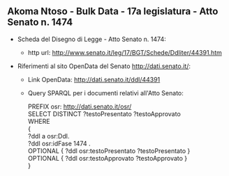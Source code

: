 ## Akoma Ntoso - Bulk Data - 17a legislatura - Atto Senato n. 1474 ##

* Scheda del Disegno di Legge - Atto Senato n. 1474:
	* http url: http://www.senato.it/leg/17/BGT/Schede/Ddliter/44391.htm

* Riferimenti al sito OpenData del Senato http://dati.senato.it/:
	* Link OpenData: http://dati.senato.it/ddl/44391
	* Query SPARQL per i documenti relativi all'Atto Senato:

        PREFIX osr: <http://dati.senato.it/osr/>  
		SELECT DISTINCT ?testoPresentato ?testoApprovato  
		WHERE  
		{  
		    ?ddl a osr:Ddl.  
		    ?ddl osr:idFase 1474 .  
		    OPTIONAL { ?ddl osr:testoPresentato ?testoPresentato }  
		    OPTIONAL { ?ddl osr:testoApprovato ?testoApprovato }  
		}
		